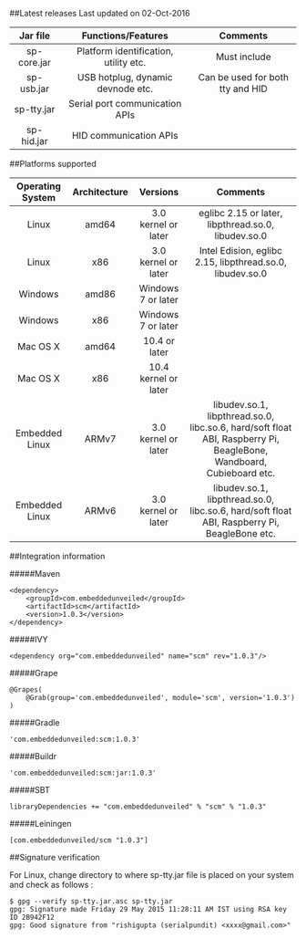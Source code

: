 ##Latest releases
Last updated on 02-Oct-2016

| Jar file       | Functions/Features                    | Comments     |
| :------------: |:-------------:                        | :--------:   |
| sp-core.jar    | Platform identification, utility etc. | Must include |
| sp-usb.jar     | USB hotplug, dynamic devnode etc.     | Can be used for both tty and HID |
| sp-tty.jar     | Serial port communication APIs        |              |
| sp-hid.jar     | HID communication APIs                |              |

##Platforms supported

| Operating System   | Architecture  |  Versions    | Comments |
| :------------:     |:-------------:| :--------:   | :--------:|
| Linux              | amd64 | 3.0 kernel or later  | eglibc 2.15 or later, libpthread.so.0, libudev.so.0 |
| Linux              | x86   | 3.0 kernel or later  | Intel Edision, eglibc 2.15, libpthread.so.0, libudev.so.0 |
| Windows            | amd86 | Windows 7 or later   |         |
| Windows            | x86   | Windows 7 or later   |         |
| Mac OS X           | amd64 | 10.4 or later        |         |
| Mac OS X           | x86   | 10.4 kernel or later |         |
| Embedded Linux     | ARMv7 | 3.0 kernel or later  | libudev.so.1, libpthread.so.0, libc.so.6, hard/soft float ABI, Raspberry Pi, BeagleBone, Wandboard, Cubieboard etc. |
| Embedded Linux     | ARMv6 | 3.0 kernel or later  | libudev.so.1, libpthread.so.0, libc.so.6, hard/soft float ABI, Raspberry Pi, BeagleBone etc. |

##Integration information

#####Maven
```
<dependency>
	<groupId>com.embeddedunveiled</groupId>
	<artifactId>scm</artifactId>
	<version>1.0.3</version>
</dependency>
```

#####IVY
```
<dependency org="com.embeddedunveiled" name="scm" rev="1.0.3"/>
```

#####Grape
```
@Grapes(
	@Grab(group='com.embeddedunveiled', module='scm', version='1.0.3')
)
```

#####Gradle
```
'com.embeddedunveiled:scm:1.0.3'
```

#####Buildr
```
'com.embeddedunveiled:scm:jar:1.0.3'
```

#####SBT
```
libraryDependencies += "com.embeddedunveiled" % "scm" % "1.0.3"
```

#####Leiningen
```
[com.embeddedunveiled/scm "1.0.3"]
```

##Signature verification

For Linux, change directory to where sp-tty.jar file is placed on your system and check as follows :
```
$ gpg --verify sp-tty.jar.asc sp-tty.jar
gpg: Signature made Friday 29 May 2015 11:28:11 AM IST using RSA key ID 2B942F12
gpg: Good signature from "rishigupta (serialpundit) <xxxx@gmail.com>"
```

